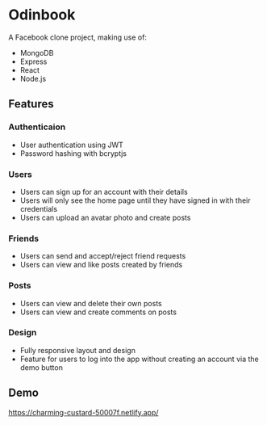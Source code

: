 
# Odinbook

A Facebook clone project, making use of:

- MongoDB
- Express
- React
- Node.js

## Features

### Authenticaion

- User authentication using JWT
- Password hashing with bcryptjs

### Users
- Users can sign up for an account with their details
- Users will only see the home page until they have signed in with their credentials
- Users can upload an avatar photo and create posts

### Friends
- Users can send and accept/reject friend requests
- Users can view and like posts created by friends

### Posts
- Users can view and delete their own posts
- Users can view and create comments on posts

### Design
- Fully responsive layout and design
- Feature for users to log into the app without creating an account via the demo button

## Demo

https://charming-custard-50007f.netlify.app/

